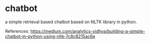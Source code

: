 # chatbot
a simple retrieval based chatbot based on NLTK library in python.



References: https://medium.com/analytics-vidhya/building-a-simple-chatbot-in-python-using-nltk-7c8c8215ac6e
